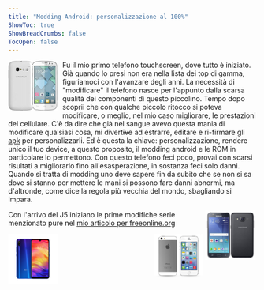 ```yaml
---
title: "Modding Android: personalizzazione al 100%"
ShowToc: true
ShowBreadCrumbs: false
TocOpen: false
---
```


<div style="float: left; margin-right: 10px">
<img src="/alcatel.png" alt="Alcatel Onetouch Pop C3" width="100"/></div>
    <p align="left">Fu il mio primo telefono touchscreen, dove tutto è iniziato. Già quando lo presi non era nella lista dei top di gamma, figuriamoci con l'avanzare degli anni. La necessità di "modificare" il telefono nasce per l'appunto dalla scarsa qualità dei componenti di questo piccolino. Tempo dopo scoprii che con qualche piccolo ritocco si poteva modificare, o meglio, nel mio caso migliorare, le prestazioni del cellulare. C'è da dire che già nel sangue avevo questa mania di modificare qualsiasi cosa, mi divert<del>ivo</del> ad estrarre, editare e ri-firmare gli <a href="https://it.wikipedia.org/wiki/APK_(formato_di_file)" target="_blank" rel="noopener noreferrer">apk</a> per personalizzarli. Ed è questa la chiave: personalizzazione, rendere unico il tuo device, a questo proposito, il modding android e le ROM in particolare lo permettono. Con questo telefono feci poco, provai con scarsi risultati a migliorarlo fino all'esasperazione, in sostanza feci solo danni. Quando si tratta di modding uno deve sapere fin da subito che se non si sa dove si stanno per mettere le mani si possono fare danni abnormi, ma d'altronde, come dice la regola più vecchia del mondo, sbagliando si impara.</p>

<div style="float: right; margin-right: 4px">
<img src="/j5.png" alt="Samsung Galaxy J5 2015" width="100"/></div>
    <p align="left">Con l'arrivo del J5 iniziano le prime modifiche serie
    menzionato pure nel <a href="https://www.freeonline.org/migliori/migliori-siti-per-android.html" target="_blank" rel="noopener noreferrer">mio articolo per freeonline.org</a></p>

<div style="float: left; margin-right: 4px">
<img src="/rn7.png" alt="Redmi Note 7" width="100"/></div>
    <p align="left"></p>

<div style="float: right; margin-right: 4px">
<img src="/i5s.png" alt="iPhone 5S" width="100"/></div>
    <p align="left"></p>
